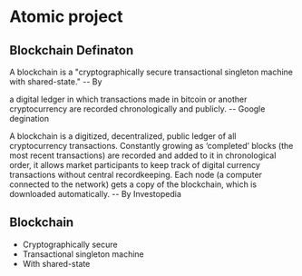# Atomic project

## Blockchain Definaton

A blockchain is a "cryptographically secure transactional singleton machine with shared-state."
-- By 

a digital ledger in which transactions made in bitcoin or another cryptocurrency are recorded chronologically and publicly.
-- Google degination

A blockchain is a digitized, decentralized, public ledger of all cryptocurrency transactions. Constantly growing as ‘completed’ blocks (the most recent transactions) are recorded and added to it in chronological order, it allows market participants to keep track of digital currency transactions without central recordkeeping. Each node (a computer connected to the network) gets a copy of the blockchain, which is downloaded automatically.
-- By Investopedia

## Blockchain 
 - Cryptographically secure
 - Transactional singleton machine
 - With shared-state
